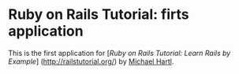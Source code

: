 # Ruby on Rails Tutorial: firts application

This is the first application for
[*Ruby on Rails Tutorial: Learn Rails by Example*] (http://railstutorial.org/)
by [Michael Hartl](http://michaelhartl.com/).
